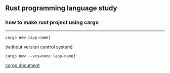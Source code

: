 ## Rust programming language study

### how to make rust project using cargo

<hr/>

`cargo new [app-name]`

(without version control system)

`cargo new --vcs=none [app-name]`

[cargo document](https://doc.rust-lang.org/cargo/commands/cargo-new.html)

